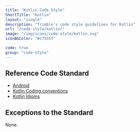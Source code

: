 ```yaml
---
title: "Kotlin Code Style"
ShortTitle: "Kotlin"
layout: "single"
description: "Trimble's code style guidelines for Kotlin"
url: "/code-style/kotlin/"
image: "/img/icons/code-style/kotlin.svg"
iconBGColor: "#c7555f"

code: true
group: "code-style"
---
```


## Reference Code Standard

- [Android](https://developer.android.com/kotlin/style-guide)
- [Kotlin Coding conventions](https://kotlinlang.org/docs/reference/coding-conventions.html)
- [Kotlin Idioms](https://kotlinlang.org/docs/reference/idioms.html)

## Exceptions to the Standard

None.

<!--

## Implementing the Standard

-->
